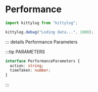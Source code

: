 # Performance

```js
import kittylog from "kittylog";

kittylog.debug("Loding data...", 1000);
```

::: details Performance Parameters

:::tip PARAMETERS

```ts
interface PerformanceParameters {
  action: string;
  timeTaken: number;
}
```

:::
